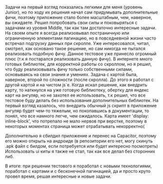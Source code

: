 Задачи на первый взгляд показались легкими для меня (уровень Junior), но по ходу их решения начал сам придумывать дополнительные фичи, поэтому приложение стало более масштабным, чем, наверное, вы ожидаете. 
Решил попробовать свои силы и поковыряться с задачами из уровня Middle, так как там достаточно интересные задачи. На своем опыте я всегда реализовывал постраничную или ограниченную элементами пагинацию, но в повседневной жизни часто встречал подгрузку данных при скролле. Уже интересовался, читал, смотрел, как основано такое решение, но сам никогда не пытался реализовать подобную фичу. Данное тестовое уже принесло огромный плюс (т.к я постарался реализовать данную фичу). В интернете много готовых библиотек, для корректной работы со скроллом, но я решил, что буду реализовывать фичу только собственными силами, основываясь на свои знания и умениях. 
Задача с картой была, наверное,  второй по сложности (после скролла). До этого я работал с другой картой и на чистом js`e. Когда искал решение, как внедрить карту, то наткнулся на уже готовую библиотеку, обертку для яндекс карт на ангуляр, но не захотел ее использовать, т.к решил, что все тестовое буду делать без использования дополнительных библиотек. На первый взгляд казалось, что внедрить обычный js скрипт в приложение ангуляр будет чем-то тяжелым, но покопавшись в документации, то понял, что все намного легче, чем ожидалось. Карта имеет 'display: inline-block', что потрепало не мало нервов при верстке, поэтому в некоторых моментах страница может отрабатывать некорректно(

Дополнительно я сбилдил приложение и перенес на Capacitor, поэтому его можно открыть на андроиде (в репозитории его нет, могу скинуть .apk файл с билдом, если потребуется или будет интересно посмотреть)
Использовать ui киты я также не стал, так как все делал без сторонних либ.

В итоге: при решении тестового я поработал с новыми технологиями, поработал с картами и с бесконечной пагинацией, да и просто круто провел время, решая интересные и новые задачи.
